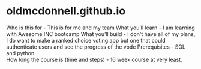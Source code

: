 # oldmcdonnell.github.io

Who is this for - This is for me and my team 
What you’ll learn - I am learning with Awesome INC bootcamp
What you’ll build - I don't have all of my plans, I do want to make a ranked choice voting app but one that could authenticate users and see the progress of the vode
Prerequisites - SQL and python  
How long the course is (time and steps) - 16 week course at very least. 